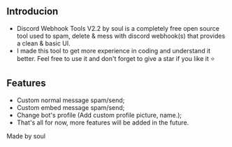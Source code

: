 ## Introducion
- Discord Webhook Tools V2.2 by soul is a completely free open source tool used to spam, delete & mess with discord webhook(s) that provides a clean & basic UI.
- I made this tool to get more experience in coding and understand it better. Feel free to use it and don't forget to give a star if you like it ⭐

## Features
- Custom normal message spam/send;
- Custom embed message spam/send;
- Change bot's profile (Add custom profile picture, name.);
- That's all for now, more features will be added in the future.

Made by soul
